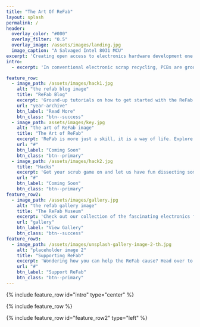 ```yaml
---
title: "The Art Of ReFab"
layout: splash
permalink: /
header:
  overlay_color: "#000"
  overlay_filter: "0.5"
  overlay_image: /assets/images/landing.jpg
  image_caption: "A Salvaged Intel 8031 MCU"
excerpt: 'Creating open access to electronics hardware development one pwned gadget at a time.'
intro: 
  - excerpt: 'In conventional electronic scrap recycling, PCBs are ground to dust, along with all the information encoded within them. If, however, prior to recycling, electronic devices are meticulously disassembled in a learning environment and the parts & knowledge used to build new devices, the students of this practice get to learn from the gold standard of electronics design. This is **The Art Of ReFab**.'

feature_row:
  - image_path: /assets/images/hack1.jpg
    alt: "the refab blog image"
    title: "ReFab Blog"
    excerpt: 'Ground-up tutorials on how to get started with the ReFab lifestyle.'
    url: "year-archive"
    btn_label: "Read More"
    btn_class: "btn--success"
  - image_path: assets/images/key.jpg
    alt: "the art of ReFab image"
    title: "The Art of ReFab"
    excerpt: 'ReFab is more just a skill, it is a way of life. Explore the ReFab school of thought with respect to life in general.'
    url: "#"
    btn_label: "Coming Soon"
    btn_class: "btn--primary"
  - image_path: /assets/images/hack2.jpg
    title: "Hacks"
    excerpt: 'Get your scrub game on and let us have fun dissecting some electronic specimen.'
    url: "#"
    btn_label: "Coming Soon"
    btn_class: "btn--primary"
feature_row2:
  - image_path: /assets/images/gallery.jpg
    alt: "the refab gallery image"
    title: "The ReFab Museum"
    excerpt: 'Check out our collection of the fascinating electronics from history, curated along our salvaging journey.'
    url: "gallery"
    btn_label: "View Gallery"
    btn_class: "btn--success"
feature_row3:
  - image_path: /assets/images/unsplash-gallery-image-2-th.jpg
    alt: "placeholder image 2"
    title: "Supporting ReFab"
    excerpt: 'Wondering how you can help the ReFab cause? Head over to the supporting ReFab page to learn more about donations and contributing to the ReFab Tech website.'
    url: "#"
    btn_label: "Support ReFab"
    btn_class: "btn--primary"
---
```


{% include feature_row id="intro" type="center" %}

{% include feature_row %}

{% include feature_row id="feature_row2" type="left" %}

<!-- {% include feature_row id="feature_row3" type="right" %}
 -->
